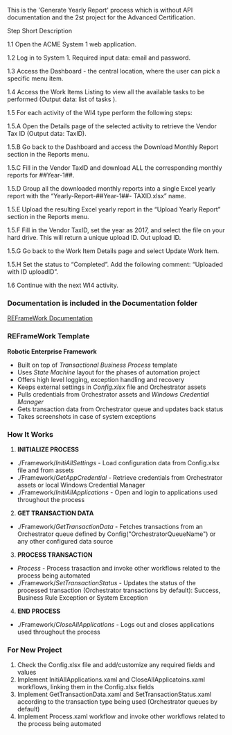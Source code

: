 This is the 'Generate Yearly Report' process which is without API documentation and the 2st project for the Advanced Certification.




Step   Short Description

1.1    Open the ACME System 1 web application.

1.2    Log in to System 1. Required input data: email and password.

1.3    Access the Dashboard - the central location, where the user can pick a specific menu item.

1.4    Access the Work Items Listing to view all the available tasks to be performed (Output data: list of tasks ).

1.5    For each activity of the WI4 type perform the following steps:

1.5.A  Open the Details page of the selected activity to retrieve the Vendor Tax ID (Output data: TaxID).

1.5.B  Go back to the Dashboard and access the Download Monthly Report section in the Reports menu.

1.5.C  Fill in the Vendor TaxID and download ALL the corresponding monthly reports for ##Year-1##.

1.5.D  Group all the downloaded monthly reports into a single Excel yearly report with the “Yearly-Report-##Year-1##- TAXID.xlsx” name.

1.5.E  Upload the resulting Excel yearly report in the “Upload Yearly Report” section in the Reports menu.

1.5.F  Fill in the Vendor TaxID, set the year as 2017, and select the file on your hard drive. This will return a unique upload ID. Out upload ID.

1.5.G  Go back to the Work Item Details page and select Update Work Item.

1.5.H  Set the status to “Completed”. Add the following comment: “Uploaded with ID uploadID”.

1.6    Continue with the next WI4 activity.




### Documentation is included in the Documentation folder ###

[REFrameWork Documentation](https://github.com/UiPath/ReFrameWork/blob/master/Documentation/REFramework%20documentation.pdf)

### REFrameWork Template ###
**Robotic Enterprise Framework**

* Built on top of *Transactional Business Process* template
* Uses *State Machine* layout for the phases of automation project
* Offers high level logging, exception handling and recovery
* Keeps external settings in *Config.xlsx* file and Orchestrator assets
* Pulls credentials from Orchestrator assets and *Windows Credential Manager*
* Gets transaction data from Orchestrator queue and updates back status
* Takes screenshots in case of system exceptions


### How It Works ###

1. **INITIALIZE PROCESS**
 + ./Framework/*InitiAllSettings* - Load configuration data from Config.xlsx file and from assets
 + ./Framework/*GetAppCredential* - Retrieve credentials from Orchestrator assets or local Windows Credential Manager
 + ./Framework/*InitiAllApplications* - Open and login to applications used throughout the process

2. **GET TRANSACTION DATA**
 + ./Framework/*GetTransactionData* - Fetches transactions from an Orchestrator queue defined by Config("OrchestratorQueueName") or any other configured data source

3. **PROCESS TRANSACTION**
 + *Process* - Process trasaction and invoke other workflows related to the process being automated 
 + ./Framework/*SetTransactionStatus* - Updates the status of the processed transaction (Orchestrator transactions by default): Success, Business Rule Exception or System Exception

4. **END PROCESS**
 + ./Framework/*CloseAllApplications* - Logs out and closes applications used throughout the process


### For New Project ###

1. Check the Config.xlsx file and add/customize any required fields and values
2. Implement InitiAllApplications.xaml and CloseAllApplicatoins.xaml workflows, linking them in the Config.xlsx fields
3. Implement GetTransactionData.xaml and SetTransactionStatus.xaml according to the transaction type being used (Orchestrator queues by default)
4. Implement Process.xaml workflow and invoke other workflows related to the process being automated
